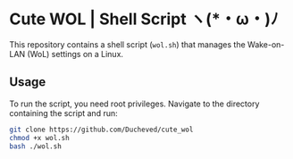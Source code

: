 # Cute WOL | Shell Script ヽ(*・ω・)ﾉ

This repository contains a shell script (`wol.sh`) that manages the Wake-on-LAN (WoL) settings on a Linux.  

## Usage

To run the script, you need root privileges. Navigate to the directory containing the script and run:

```bash
git clone https://github.com/Ducheved/cute_wol
chmod +x wol.sh
bash ./wol.sh